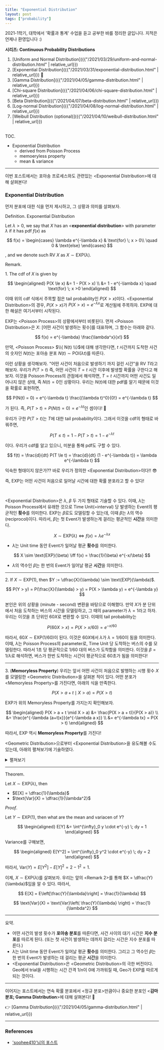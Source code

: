 ```yaml
---
title: "Exponential Distribution"
layout: post
tags: ["probability"]
---
```


2021-1학기, 대학에서 '확률과 통계' 수업을 듣고 공부한 바를 정리한 글입니다. 지적은 언제나 환영입니다 :)

<div class="proof" markdown="1">

**시리즈: Continuous Probability Distributions**

1. [Uniform and Normal Distribution]({{"/2021/03/29/uniform-and-normal-distribution.html" | relative_url}})
2. [Exponential Distribution]({{"/2021/03/31/exponential-distribution.html" | relative_url}}) 👀
3. [Gamma Distribution]({{"/2021/04/05/gamma-distribution.html" | relative_url}})
4. [Chi-square Distribution]({{"/2021/04/06/chi-square-distribution.html" | relative_url}})
5. [Beta Distribution]({{"/2021/04/07/beta-distribution.html" | relative_url}})
6. [Log-normal Distribution]({{"/2021/04/08/log-normal-distribution.html" | relative_url}})
7. [Weibull Distribution (optional)]({{"/2021/04/10/weibull-distribution.html" | relative_url}})

</div>

<br><span class="statement-title">TOC.</span><br>

- Exponential Distribution
  - derived from Poisson Process
  - memoeryless property
  - mean & variance

<hr/>

이번 포스트에서는 포아송 프로세스와도 관련있는 \<Exponential Distribution\>에 대해 살펴본다!

### Exponential Distribution

먼저 분포에 대한 식을 먼저 제시하고, 그 상황과 의미를 살펴보자.

<div class="definition" markdown="1">

<span class="statement-title">Definition.</span> Exponential Distribution<br>

Let $\lambda >0$, we say that $X$ has an \<**exponential distribution**\> with parameter $\lambda$ if it has pdf $f(x)$ as

$$
f(x) = \begin{cases}
    \lambda e^{-\lambda x} & \text{for} \; x > 0\\
    \quad 0 & \text{else}
\end{cases}
$$

, and we denote such RV $X$ as $X \sim \text{EXP}(\lambda)$.

</div>


<span class="statement-title">Remark.</span><br>

1\. The cdf of $X$ is given by

$$
\begin{aligned}
P(X \le x) &= 1 - P(X > x) \\
            &= 1 - e^{-\lambda x} \quad \text{for} \; x >0
\end{aligned}
$$

이때 위의 cdf 식에서 주목할 점은 tail probability인 $P(X > x)$이다. \<Exponential Distribution\>의 경우, $P(X > x)$가 $P(X > x) = e^{-\lambda x}$로 계산됨에 주목하자. EXP에 대한 해설은 여기서부터 시작된다.

EXP는 \<Poisson Process\>의 상황에서부터 비롯된다. 먼저 \<Poisson Distribution\>은 $X$: [어떤 사건이 발생하는 횟수]를 대표하며, 그 함수는 아래와 같다.

$$
f(x) = e^{-\lambda} \frac{\lambda^x}{x!}
$$

만약, \<Poisson Process\> $\\{ N(t) \\}$에 대해 생각한다면, $t$ 시간까지 도착한 사건의 숫자인 $N(t)$는 포아송 분포 $N(t) \sim \text{POI}(\lambda t)$를 따른다.

이런 상황을 생각해보자. "어떤 사건이 처음으로 발생하기 까지 걸린 시간"을 RV $T$라고 해보자. 우리가 $P(T > t)$ 즉, 어떤 사건이 $T=t$ 시간 이후에 발생할 확률을 구한다고 해보자. 이것을 Poisson Process의 관점에서 해석하면, $T=t$ 시간까지 어떤 사건도 일어나지 않은 상태, 즉 $N(t) = 0$인 상황이다. 우리는 $N(t)$에 대한 pdf를 알기 때문에 이것을 확률로 표현하면,

$$
P(N(t) = 0) = e^{-\lambda t} \frac{(\lambda t)^0}{0!} = e^{-\lambda t}
$$

가 된다. 즉, $P(T > t) = P(N(t) = 0) = e^{-\lambda t}$인 셈이다! 🤩

우리가 구한 $P(T >t)$는 $T$에 대한 tail probability이다. 그래서 이것을 cdf의 형태로 바꿔주면,

$$
P(T \le t) = 1 - P(T > t) = 1 - e^{-\lambda t}
$$

이다. 우리가 cdf를 알고 있으니, 미분을 통해 pdf도 구할 수 있다.

$$
f(t) = \frac{d}{dt} P(T \le t) = \frac{d}{dt} (1 - e^{-\lambda t}) = \lambda e^{-\lambda t}
$$

익숙한 형태이지 않은가?? 바로 우리가 정의한 \<Exponential Distribution\>이다!! 😎

<span class="half_HL">즉, EXP는 어떤 사건이 처음으로 일어날 시간에 대한 확률 분포라고 할 수 있다!</span>

<br/>

\<Exponential Distribution\>은 $\lambda$, $\beta$ 두 가지 형태로 기술할 수 있다. 이때, $\lambda$는 Poisson Process에서 유래한 것으로 Time Unit(=interval) 당 발생하는 Event의 평균적인 **횟수**를 의미한다. EXP는 $\beta$로도 모델링할 수 있는데, 이때 $\beta$는 $\lambda$의 역수(reciprocol)이다. 따라서, $\beta$는 첫 Event가 발생하는게 걸리는 평균적인 **시간**을 의미한다.

$$
X \sim \text{EXP}(\lambda) \iff f(x) = \lambda e^{-\lambda x}
$$

- <span class="half_HL">$\lambda$는 Unit time 동안 Event가 일어날 평균 **횟수**</span>를 의미한다. 

$$
X \sim \text{EXP}(\beta) \iff f(x) = \frac{1}{\beta} e^{-x/\beta}
$$

- $\lambda$의 역수인 <span class="half_HL">$\beta$는 한 번의 Event가 일어날 평균 **시간**</span>을 의미한다.

<hr/>

2\. If $X \sim \text{EXP}(1)$, then $Y := \dfrac{X}{\lambda} \sim \text{EXP}(\lambda)$.

$$
P(Y > y) = P(\frac{X}{\lambda} > y) = P(X > \lambda y) = e^{-\lambda y}
$$

본인은 위의 상황을 (minute - second) 변환을 바탕으로 이해했다. 만약 $X$가 분 단위에서 처음 도착하는 버스의 시간을 모델링하고, 그 때의 parameter가 $\lambda = 1$라고 하자. 우리는 이것을 초 단위인 $60X$로 변환할 수 있다. 이때의 tail probability는

$$
P(60X > x) = P(X > x/60) = e^{- x/60}
$$

따라서, $60X \sim \text{EXP}(1/60)$이 된다. 이것은 $60X$에서 $\lambda$가 $\lambda = 1/60$이 됨을 의미한다. 이때, $\lambda$는 Poisson Process의 parameter로, Time Unit 당 도착하는 버스의 수를 모델링한다. 따라서 1초 당 평균적으로 1/60 대의 버스가 도착함을 의미한다. 이것을 $\beta = 1 / \lambda$로 해석하면, 버스가 한번 도착하는 시간이 평균적으로 60초가 됨을 의미한다!

<hr/>

3\. (**Memoryless Property**) 우리는 앞서 어떤 사건이 처음으로 발행하는 시행 횟수 $X$를 모델링한 \<Geometric Distribution\>을 살펴본 적이 있다. 어떤 분포가 \<Memoryless Property\>를 가진다면, 아래의 식을 만족한다.

$$
P(X > a + t \mid X >a) = P(X > t)
$$

EXP가 위의 Memoryless Property를 가지는지 확인해보자.

$$
\begin{aligned}
P(X > a + t \mid X > a) &= \frac{P(X > a + t)}{P(X > a)} \\
                        &= \frac{e^{-\lambda (a+t)x}}{e^{-\lambda a x}} \\
                        &= e^{-\lambda tx} = P(X > t)
\end{aligned}
$$

따라서, EXP 역시 **Memoryless Property**를 가진다!

\<Geometric Distribution\>으로부터 \<Exponential Distribution\>을 유도해볼 수도 있는데, 아래의 펼쳐보기에 기술하였다.

<details class="math-statement" markdown="1">
<summary>펼쳐보기</summary>

Random Variable $X_n$을 $1/n$초마다 버스가 왔는지 안 왔는지 확인했을 때, 버스가 처음올 때까지 확인한 **횟수**라고 해보자. 또, $X$는 버스가 처음올 때까지 걸린 **시간**이라고 한다면, $X_n$와 $X$ 사이에는 아래의 비례식이 성립할 것이다.

$$
X_n : X = 1 : \frac{1}{n}
$$

또, Geometric Distribution을 따르는 $X_n$의 parameter를 $p$라고 하자; $X_n \sim \text{Geo}(p)$, 그러면 $E[X_n] = 1/p$가 된다. 즉, 평균적으로 $1/p$번 확인한다는 말이다. 이것을 다시 $X$의 관점에서 기술하면, 평균적으로 $1/np$초가 걸린다는 말이다. 즉, $\beta = 1/np$라는 말이고, $\lambda$로 표현하면, $\lambda = np$라는 말이다. 따라서, $X_n \sim \text{Geo}\left( \frac{\lambda}{n} \right)$가 된다.

이에 따라, $X$의 tail probability $P(X > x)$는 

$$
\begin{aligned}
    P(X > x) &= P\left(\frac{X_n}{n} > x\right) \\
            &= P(X_n > nx) \\
            &= \left( 1 - \frac{\lambda}{n}\right)^{nx} \\
            &= e^{-\lambda x} \quad \text{as } n \rightarrow \infty
\end{aligned}
$$

즉, \<Geometric Distribution\>에서 극한을 취해 \<Exponential Distribution\>을 유도할 수 있다!

</details>

<hr/>

<div class="theorem" markdown="1">

<span class="statement-title">Theorem.</span><br>

Let $X \sim \text{EXP}(\lambda)$, then 

- $E[X] = \dfrac{1}{\lambda}$
- $\text{Var}(X) = \dfrac{1}{\lambda^2}$

</div>

<div class="math-statement" markdown="1">

<span class="statement-title">*Proof*.</span><br>

Let $Y \sim \text{EXP}(1)$, then what are the mean and variacen of $Y$?

$$
\begin{aligned}
E[Y] &= \int^{\infty}_0 y \cdot e^{-y} \; dy = 1
\end{aligned}
$$

Variance를 구해보면, 

$$
\begin{aligned}
E[Y^2] = \int^{\infty}_0 y^2 \cdot e^{-y} \; dy = 2
\end{aligned}
$$

따라서, $\text{Var}(Y) = E[Y^2] - E[Y]^2 = 2 - 1^2 = 1$.

이제, $X \sim \text{EXP}(\lambda)$를 살펴보자. 우리는 앞의 \<Remark 2\>를 통해 $X = \dfrac{Y}{\lambda}$임을 알 수 있다. 따라서,

$$
E[X] = E\left[\frac{Y}{\lambda}\right] = \frac{1}{\lambda}
$$

$$
\text{Var}(X) = \text{Var}\left( \frac{Y}{\lambda} \right) = \frac{1}{\lambda^2}
$$

</div>

<hr/>

<span class="statement-title">요약.</span><br>

- 어떤 사건의 발생 횟수가 **포아송 분포**를 따른다면, 사건 사이의 대기 시간은 **지수 분포**를 따르게 된다. (또는 첫 사건이 발생하는 데까지 걸리는 시간은 지수 분포를 따른다.)
- $\lambda$는 Unit time 동안 Event가 일어날 평균 **횟수**를 의미한다. 그리고 그 역수인 $\beta$는 한 번의 Event가 발생하는 데 걸리는 평균 **시간**을 의미한다.
- \<Exponential Distribution\>은 \<Geometric Distribution\>의 극한 버전이다. Geo에서 trial을 시행하는 시간 간격 $1/n$이 0에 가까워질 때, Geo가 EXP를 따르게 되는 것이다.

<hr/>

이어지는 포스트에서는 연속 확률 분포에서 \<정규 분포\>만큼이나 중요한 분포인 \<**감마 분포; Gamma Distribution**\>에 대해 살펴본다! 🤩

👉 [Gamma Distribution]({{"/2021/04/05/gamma-distribution.html" | relative_url}})

<hr/>

### References

- ['soohee410'님의 포스트](https://soohee410.github.io/exponential_dist)
